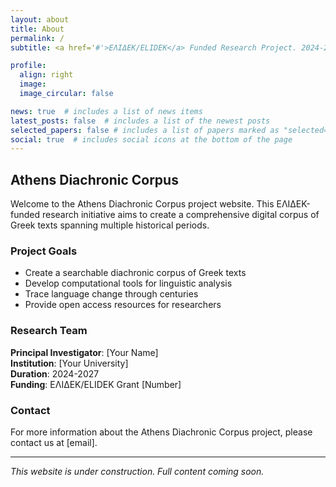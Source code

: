 ```yaml
---
layout: about
title: About
permalink: /
subtitle: <a href='#'>ΕΛΙΔΕΚ/ELIDEK</a> Funded Research Project. 2024-2027.

profile:
  align: right
  image: 
  image_circular: false

news: true  # includes a list of news items
latest_posts: false  # includes a list of the newest posts
selected_papers: false # includes a list of papers marked as "selected={true}"
social: true  # includes social icons at the bottom of the page
---
```


## Athens Diachronic Corpus

Welcome to the Athens Diachronic Corpus project website. This ΕΛΙΔΕΚ-funded research initiative aims to create a comprehensive digital corpus of Greek texts spanning multiple historical periods.

### Project Goals

- Create a searchable diachronic corpus of Greek texts
- Develop computational tools for linguistic analysis
- Trace language change through centuries
- Provide open access resources for researchers

### Research Team

**Principal Investigator**: [Your Name]  
**Institution**: [Your University]  
**Duration**: 2024-2027  
**Funding**: ΕΛΙΔΕΚ/ELIDEK Grant [Number]

### Contact

For more information about the Athens Diachronic Corpus project, please contact us at [email].

---

*This website is under construction. Full content coming soon.*
